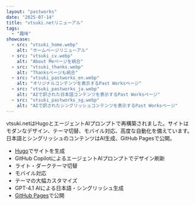 ```yaml
---
layout: "pastworks"
date: "2025-07-14"
title: "vtsuki.netリニューアル"
tags:
  - "趣味"
showcase:
  - src: "vtsuki_home.webp"
    alt: "ホームページリニューアル"
  - src: "vtsuki_cv.webp"
    alt: "About Meページを統合"
  - src: "vtsuki_thanks.webp"
    alt: "Thanksページも統合"
  - src: "vtsuki_pastworks_en.webp"
    alt: "オリジナルコンテンツを表示するPast Worksページ"
  - src: "vtsuki_pastworks_ja.webp"
    alt: "AIで訳された日本語コンテンツを表示するPast Worksページ"
  - src: "vtsuki_pastworks_sg.webp"
    alt: "AIで訳されたシングリッシュコンテンツを表示するPast Worksページ"
---
```

vtsuki.netはHugoとエージェントAIプロンプトで再構築されました。サイトはモダンなデザイン、テーマ切替、モバイル対応、高度な自動化を備えています。日本語とシングリッシュのコンテンツはAI生成、GitHub Pagesで公開。

- [Hugo](https://gohugo.io)でサイトを生成
- GitHub CopilotによるエージェントAIプロンプトでデザイン刷新
- ライト・ダークテーマ切替
- モバイル対応
- テーマの大幅カスタマイズ
- GPT-4.1 AIによる日本語・シングリッシュ生成
- [GitHub Pages](https://github.com/reverie89/reverie89.github.io)で公開
